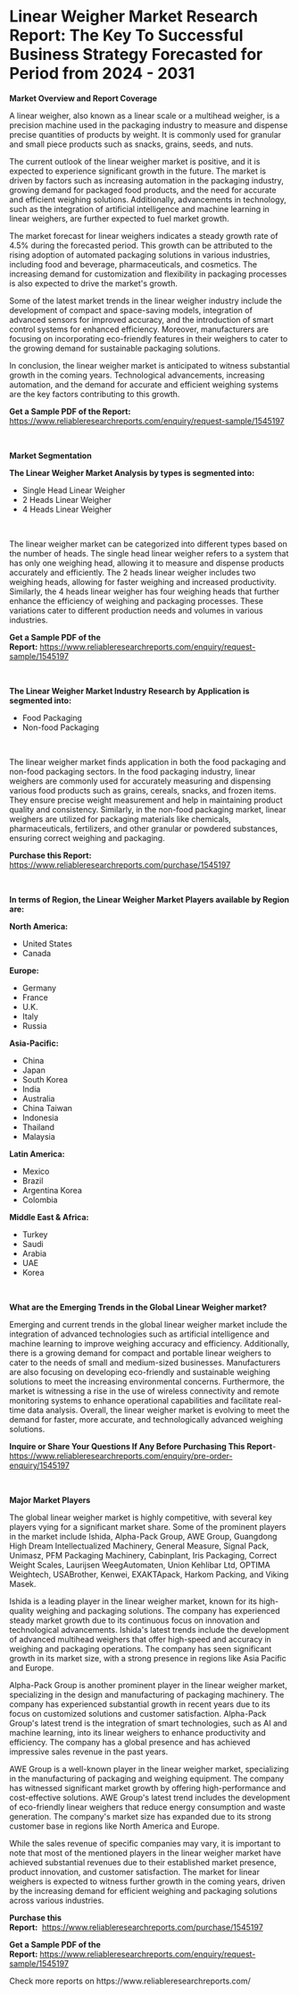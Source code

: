 <p><h1>Linear Weigher Market Research Report: The Key To Successful Business Strategy Forecasted for Period from 2024 - 2031</h1></p><p><strong>Market Overview and Report Coverage</strong></p>
<p><p>A linear weigher, also known as a linear scale or a multihead weigher, is a precision machine used in the packaging industry to measure and dispense precise quantities of products by weight. It is commonly used for granular and small piece products such as snacks, grains, seeds, and nuts.</p><p>The current outlook of the linear weigher market is positive, and it is expected to experience significant growth in the future. The market is driven by factors such as increasing automation in the packaging industry, growing demand for packaged food products, and the need for accurate and efficient weighing solutions. Additionally, advancements in technology, such as the integration of artificial intelligence and machine learning in linear weighers, are further expected to fuel market growth.</p><p>The market forecast for linear weighers indicates a steady growth rate of 4.5% during the forecasted period. This growth can be attributed to the rising adoption of automated packaging solutions in various industries, including food and beverage, pharmaceuticals, and cosmetics. The increasing demand for customization and flexibility in packaging processes is also expected to drive the market's growth.</p><p>Some of the latest market trends in the linear weigher industry include the development of compact and space-saving models, integration of advanced sensors for improved accuracy, and the introduction of smart control systems for enhanced efficiency. Moreover, manufacturers are focusing on incorporating eco-friendly features in their weighers to cater to the growing demand for sustainable packaging solutions.</p><p>In conclusion, the linear weigher market is anticipated to witness substantial growth in the coming years. Technological advancements, increasing automation, and the demand for accurate and efficient weighing systems are the key factors contributing to this growth.</p></p>
<p><strong>Get a Sample PDF of the Report:</strong> <a href="https://www.reliableresearchreports.com/enquiry/request-sample/1545197">https://www.reliableresearchreports.com/enquiry/request-sample/1545197</a></p>
<p>&nbsp;</p>
<p><strong>Market Segmentation</strong></p>
<p><strong>The Linear Weigher Market Analysis by types is segmented into:</strong></p>
<p><ul><li>Single Head Linear Weigher</li><li>2 Heads Linear Weigher</li><li>4 Heads Linear Weigher</li></ul></p>
<p>&nbsp;</p>
<p><p>The linear weigher market can be categorized into different types based on the number of heads. The single head linear weigher refers to a system that has only one weighing head, allowing it to measure and dispense products accurately and efficiently. The 2 heads linear weigher includes two weighing heads, allowing for faster weighing and increased productivity. Similarly, the 4 heads linear weigher has four weighing heads that further enhance the efficiency of weighing and packaging processes. These variations cater to different production needs and volumes in various industries.</p></p>
<p><strong>Get a Sample PDF of the Report:</strong>&nbsp;<a href="https://www.reliableresearchreports.com/enquiry/request-sample/1545197">https://www.reliableresearchreports.com/enquiry/request-sample/1545197</a></p>
<p>&nbsp;</p>
<p><strong>The Linear Weigher Market Industry Research by Application is segmented into:</strong></p>
<p><ul><li>Food Packaging</li><li>Non-food Packaging</li></ul></p>
<p>&nbsp;</p>
<p><p>The linear weigher market finds application in both the food packaging and non-food packaging sectors. In the food packaging industry, linear weighers are commonly used for accurately measuring and dispensing various food products such as grains, cereals, snacks, and frozen items. They ensure precise weight measurement and help in maintaining product quality and consistency. Similarly, in the non-food packaging market, linear weighers are utilized for packaging materials like chemicals, pharmaceuticals, fertilizers, and other granular or powdered substances, ensuring correct weighing and packaging.</p></p>
<p><strong>Purchase this Report:</strong>&nbsp; <a href="https://www.reliableresearchreports.com/purchase/1545197">https://www.reliableresearchreports.com/purchase/1545197</a></p>
<p>&nbsp;</p>
<p><strong>In terms of Region, the Linear Weigher Market Players available by Region are:</strong></p>
<p>
    <p> <strong> North America: </strong>
        <ul>
            <li>United States</li>
            <li>Canada</li>
        </ul>
        </p> 
    <p> <strong> Europe: </strong>
        <ul>
            <li>Germany</li>
            <li>France</li>
            <li>U.K.</li>
            <li>Italy</li>
            <li>Russia</li>
        </ul>
        </p> 
    <p> <strong> Asia-Pacific: </strong>
        <ul>
            <li>China</li>
            <li>Japan</li>
            <li>South Korea</li>
            <li>India</li>
            <li>Australia</li>
            <li>China Taiwan</li>
            <li>Indonesia</li>
            <li>Thailand</li>
            <li>Malaysia</li>
        </ul>
        </p> 
    <p> <strong> Latin America: </strong>
        <ul>
            <li>Mexico</li>
            <li>Brazil</li>
            <li>Argentina Korea</li>
            <li>Colombia</li>
        </ul>
        </p> 
    <p> <strong> Middle East & Africa: </strong>
        <ul>
            <li>Turkey</li>
            <li>Saudi</li>
            <li>Arabia</li>
            <li>UAE</li>
            <li>Korea</li>
        </ul>
    </p>
    </p>
<p>&nbsp;</p>
<p><strong>What are the Emerging Trends in the Global Linear Weigher market?</strong></p>
<p><p>Emerging and current trends in the global linear weigher market include the integration of advanced technologies such as artificial intelligence and machine learning to improve weighing accuracy and efficiency. Additionally, there is a growing demand for compact and portable linear weighers to cater to the needs of small and medium-sized businesses. Manufacturers are also focusing on developing eco-friendly and sustainable weighing solutions to meet the increasing environmental concerns. Furthermore, the market is witnessing a rise in the use of wireless connectivity and remote monitoring systems to enhance operational capabilities and facilitate real-time data analysis. Overall, the linear weigher market is evolving to meet the demand for faster, more accurate, and technologically advanced weighing solutions.</p></p>
<p><strong>Inquire or Share Your Questions If Any Before Purchasing This Report</strong>- <a href="https://www.reliableresearchreports.com/enquiry/pre-order-enquiry/1545197">https://www.reliableresearchreports.com/enquiry/pre-order-enquiry/1545197</a></p>
<p>&nbsp;</p>
<p><strong>Major Market Players</strong></p>
<p><p>The global linear weigher market is highly competitive, with several key players vying for a significant market share. Some of the prominent players in the market include Ishida, Alpha-Pack Group, AWE Group, Guangdong High Dream Intellectualized Machinery, General Measure, Signal Pack, Unimasz, PFM Packaging Machinery, Cabinplant, Iris Packaging, Correct Weight Scales, Laurijsen WeegAutomaten, Union Kehlibar Ltd, OPTIMA Weightech, USABrother, Kenwei, EXAKTApack, Harkom Packing, and Viking Masek.</p><p>Ishida is a leading player in the linear weigher market, known for its high-quality weighing and packaging solutions. The company has experienced steady market growth due to its continuous focus on innovation and technological advancements. Ishida's latest trends include the development of advanced multihead weighers that offer high-speed and accuracy in weighing and packaging operations. The company has seen significant growth in its market size, with a strong presence in regions like Asia Pacific and Europe.</p><p>Alpha-Pack Group is another prominent player in the linear weigher market, specializing in the design and manufacturing of packaging machinery. The company has experienced substantial growth in recent years due to its focus on customized solutions and customer satisfaction. Alpha-Pack Group's latest trend is the integration of smart technologies, such as AI and machine learning, into its linear weighers to enhance productivity and efficiency. The company has a global presence and has achieved impressive sales revenue in the past years.</p><p>AWE Group is a well-known player in the linear weigher market, specializing in the manufacturing of packaging and weighing equipment. The company has witnessed significant market growth by offering high-performance and cost-effective solutions. AWE Group's latest trend includes the development of eco-friendly linear weighers that reduce energy consumption and waste generation. The company's market size has expanded due to its strong customer base in regions like North America and Europe.</p><p>While the sales revenue of specific companies may vary, it is important to note that most of the mentioned players in the linear weigher market have achieved substantial revenues due to their established market presence, product innovation, and customer satisfaction. The market for linear weighers is expected to witness further growth in the coming years, driven by the increasing demand for efficient weighing and packaging solutions across various industries.</p></p>
<p><strong>Purchase this Report:</strong>&nbsp;&nbsp;<a href="https://www.reliableresearchreports.com/purchase/1545197">https://www.reliableresearchreports.com/purchase/1545197</a></p>
<p></p>
<p><strong>Get a Sample PDF of the Report:</strong>&nbsp;<a href="https://www.reliableresearchreports.com/enquiry/request-sample/1545197">https://www.reliableresearchreports.com/enquiry/request-sample/1545197</a></p>
<p>Check more reports on https://www.reliableresearchreports.com/</p>